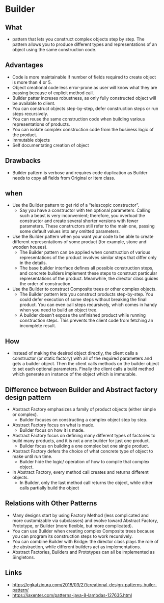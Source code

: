 # Builder

## What

- pattern that lets you construct complex objects step by step. The pattern allows you to produce different types and representations of an object using the same construction code.

## Advantages

- Code is more maintainable if number of fields required to create object is more than 4 or 5.
- Object creational code less error-prone as user will know what they are passing because of explicit method call.
- Builder patter increses robustness, as only fully constructed object will be available to client.
- You can construct objects step-by-step, defer construction steps or run steps recursively.
- You can reuse the same construction code when building various representations of products.
-  You can isolate complex construction code from the business logic of the product.
- Immutable objects
- Self documentating creation of object

## Drawbacks

-  Builder pattern is verbose and requires code duplication as Builder needs to copy all fields from Original or Item class.

## when

- Use the Builder pattern to get rid of a “telescopic constructor”.
  - Say you have a constructor with ten optional parameters. Calling such a beast is very inconvenient; therefore, you overload the constructor and create several shorter versions with fewer parameters. These constructors still refer to the main one, passing some default values into any omitted parameters.
- Use the Builder pattern when you want your code to be able to create different representations of some product (for example, stone and wooden houses).
  -  The Builder pattern can be applied when construction of various representations of the product involves similar steps that differ only in the details.
  - The base builder interface defines all possible construction steps, and concrete builders implement these steps to construct particular representations of the product. Meanwhile, the director class guides the order of construction.
- Use the Builder to construct Composite trees or other complex objects.
  - The Builder pattern lets you construct products step-by-step. You could defer execution of some steps without breaking the final product. You can even call steps recursively, which comes in handy when you need to build an object tree.
  - A builder doesn’t expose the unfinished product while running construction steps. This prevents the client code from fetching an incomplete result.

## How

- Instead of making the desired object directly, the client calls a constructor (or static factory) with all of the required parameters and gets a builder object. Then the client calls methods on the builder object to set each optional parameters. Finally the client calls a build method which generate an instance of the object which is immutable.

## Difference between Builder and Abstract factory design pattern

- Abstract Factory emphasizes a family of product objects (either simple or complex).
  - Builder focuses on constructing a complex object step by step.
- Abstract Factory focus on what is made.
  - Builder focus on how it is made.
- Abstract Factory focus on defining many different types of factories to build many products, and it is not a one builder for just one product.
  - Builder focus on building a one complex but one single product.
- Abstract Factory defers the choice of what concrete type of object to make until run time.
  - Builder hide the logic/ operation of how to compile that complex object.
- In Abstract Factory, every method call creates and returns different objects.
  - In Builder, only the last method call returns the object, while other calls partially build the object

##  Relations with Other Patterns

- Many designs start by using Factory Method (less complicated and more customizable via subclasses) and evolve toward Abstract Factory, Prototype, or Builder (more flexible, but more complicated).
- You can use Builder when creating complex Composite trees because you can program its construction steps to work recursively.
- You can combine Builder with Bridge: the director class plays the role of the abstraction, while different builders act as implementations.
- Abstract Factories, Builders and Prototypes can all be implemented as Singletons.


## Links

- https://egkatzioura.com/2018/03/27/creational-design-patterns-builer-pattern/
- https://jaxenter.com/patterns-java-8-lambdas-127635.html
